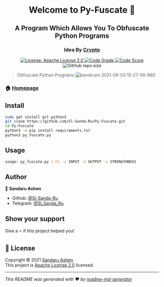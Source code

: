 <h1 align="center">Welcome to Py-Fuscate 👋</h1>
<h2 align="center">A Program Which Allows You To Obfuscate Python Programs</h2>
<h3 align="center">Idea By <a href='https://github.com/Ishanoshada'>Crypto</a></h2>
<p align="center">
  <a href="https://raw.githubusercontent.com/Sl-Sanda-Ru/Py-Fuscate/main/LICENSE" target="_blank">
    <img alt="License: Apache License 2.0" src="https://img.shields.io/github/license/Sl-Sanda-Ru/Py-Fuscate" />
  </a>
  <a href="https://frontend.code-inspector.com/public/project/27248/Py-Fuscate/dashboard" target="_blank">
    <img alt="Code Grade" src="https://www.code-inspector.com/project/27248/status/svg">
  </a>
  <a href="https://frontend.code-inspector.com/public/project/27248/Py-Fuscate/dashboard" target="_blank">
    <img alt="Code Score" src="https://www.code-inspector.com/project/27248/score/svg">
  </a>
  <img alt="GitHub repo size" src="https://img.shields.io/github/repo-size/Sl-Sanda-Ru/Py-Fuscate?color=green">
</p>

> Obfuscate Python Programs
![bandicam 2021-09-03 15-27-06-980](https://user-images.githubusercontent.com/68476573/131988392-a81e7b08-2e60-4041-8ab0-3c5431ced6b6.gif)
### 🏠 [Homepage](https://github.com/kefranabg/readme-md-generator#readme)

## Install

```sh
sudo apt install git python3
git clone https://github.com/Sl-Sanda-Ru/Py-Fuscate.git
cd Py-Fuscate
python3 -m pip install requirements.txt
python3 py_fuscate.py
```

## Usage

```sh
usage: py_fuscate.py [-h] -i INPUT -o OUTPUT -s STRENGTHNESS
```

## Author

👤 **Sandaru Ashen**

* Github: [@Sl-Sanda-Ru](https://github.com/Sl-Sanda-Ru)
* Telegram: [@Sl_Sanda_Ru](https://t.me/Sl_Sanda_Ru)


## Show your support

Give a ⭐️ if this project helped you!

## 📝 License

Copyright © 2021 [Sandaru Ashen](https://github.com/Sl-Sanda-Ru).<br />
This project is [Apache License 2.0](https://raw.githubusercontent.com/Sl-Sanda-Ru/Py-Fuscate/main/LICENSE) licensed.

***
_This README was generated with ❤️ by [readme-md-generator](https://github.com/kefranabg/readme-md-generator)_
